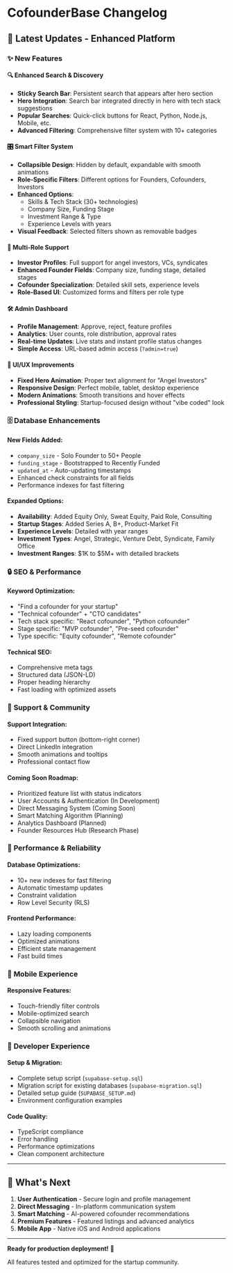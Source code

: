 # CofounderBase Changelog

## 🎉 Latest Updates - Enhanced Platform

### ✨ New Features

#### 🔍 **Enhanced Search & Discovery**
- **Sticky Search Bar**: Persistent search that appears after hero section
- **Hero Integration**: Search bar integrated directly in hero with tech stack suggestions
- **Popular Searches**: Quick-click buttons for React, Python, Node.js, Mobile, etc.
- **Advanced Filtering**: Comprehensive filter system with 10+ categories

#### 🎛️ **Smart Filter System**
- **Collapsible Design**: Hidden by default, expandable with smooth animations
- **Role-Specific Filters**: Different options for Founders, Cofounders, Investors
- **Enhanced Options**: 
  - Skills & Tech Stack (30+ technologies)
  - Company Size, Funding Stage
  - Investment Range & Type
  - Experience Levels with years
- **Visual Feedback**: Selected filters shown as removable badges

#### 👥 **Multi-Role Support**
- **Investor Profiles**: Full support for angel investors, VCs, syndicates
- **Enhanced Founder Fields**: Company size, funding stage, detailed stages
- **Cofounder Specialization**: Detailed skill sets, experience levels
- **Role-Based UI**: Customized forms and filters per role type

#### 🛠️ **Admin Dashboard**
- **Profile Management**: Approve, reject, feature profiles
- **Analytics**: User counts, role distribution, approval rates
- **Real-time Updates**: Live stats and instant profile status changes
- **Simple Access**: URL-based admin access (`?admin=true`)

#### 🎨 **UI/UX Improvements**
- **Fixed Hero Animation**: Proper text alignment for "Angel Investors"
- **Responsive Design**: Perfect mobile, tablet, desktop experience
- **Modern Animations**: Smooth transitions and hover effects
- **Professional Styling**: Startup-focused design without "vibe coded" look

### 🗄️ **Database Enhancements**

#### **New Fields Added:**
- `company_size` - Solo Founder to 50+ People
- `funding_stage` - Bootstrapped to Recently Funded
- `updated_at` - Auto-updating timestamps
- Enhanced check constraints for all fields
- Performance indexes for fast filtering

#### **Expanded Options:**
- **Availability**: Added Equity Only, Sweat Equity, Paid Role, Consulting
- **Startup Stages**: Added Series A, B+, Product-Market Fit
- **Experience Levels**: Detailed with year ranges
- **Investment Types**: Angel, Strategic, Venture Debt, Syndicate, Family Office
- **Investment Ranges**: $1K to $5M+ with detailed brackets

### 🔒 **SEO & Performance**

#### **Keyword Optimization:**
- "Find a cofounder for your startup"
- "Technical cofounder" + "CTO candidates"
- Tech stack specific: "React cofounder", "Python cofounder"
- Stage specific: "MVP cofounder", "Pre-seed cofounder"
- Type specific: "Equity cofounder", "Remote cofounder"

#### **Technical SEO:**
- Comprehensive meta tags
- Structured data (JSON-LD)
- Proper heading hierarchy
- Fast loading with optimized assets

### 💬 **Support & Community**

#### **Support Integration:**
- Fixed support button (bottom-right corner)
- Direct LinkedIn integration
- Smooth animations and tooltips
- Professional contact flow

#### **Coming Soon Roadmap:**
- Prioritized feature list with status indicators
- User Accounts & Authentication (In Development)
- Direct Messaging System (Coming Soon)
- Smart Matching Algorithm (Planning)
- Analytics Dashboard (Planned)
- Founder Resources Hub (Research Phase)

### 🚀 **Performance & Reliability**

#### **Database Optimizations:**
- 10+ new indexes for fast filtering
- Automatic timestamp updates
- Constraint validation
- Row Level Security (RLS)

#### **Frontend Performance:**
- Lazy loading components
- Optimized animations
- Efficient state management
- Fast build times

### 📱 **Mobile Experience**

#### **Responsive Features:**
- Touch-friendly filter controls
- Mobile-optimized search
- Collapsible navigation
- Smooth scrolling and animations

### 🔧 **Developer Experience**

#### **Setup & Migration:**
- Complete setup script (`supabase-setup.sql`)
- Migration script for existing databases (`supabase-migration.sql`)
- Detailed setup guide (`SUPABASE_SETUP.md`)
- Environment configuration examples

#### **Code Quality:**
- TypeScript compliance
- Error handling
- Performance optimizations
- Clean component architecture

---

## 🎯 **What's Next**

1. **User Authentication** - Secure login and profile management
2. **Direct Messaging** - In-platform communication system
3. **Smart Matching** - AI-powered cofounder recommendations
4. **Premium Features** - Featured listings and advanced analytics
5. **Mobile App** - Native iOS and Android applications

---

**Ready for production deployment!** 🚀

All features tested and optimized for the startup community.
